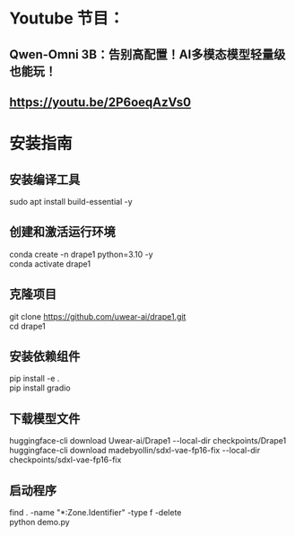 # Youtube 节目：
## Qwen-Omni 3B：告别高配置！AI多模态模型轻量级也能玩！  
## https://youtu.be/2P6oeqAzVs0 

# 安装指南

## 安装编译工具
sudo apt install build-essential -y  

## 创建和激活运行环境
conda create -n drape1 python=3.10 -y    
conda activate drape1  

## 克隆项目
git clone https://github.com/uwear-ai/drape1.git  
cd drape1  

## 安装依赖组件
pip install -e .  
pip install gradio  

## 下载模型文件
huggingface-cli download Uwear-ai/Drape1 --local-dir checkpoints/Drape1  
huggingface-cli download madebyollin/sdxl-vae-fp16-fix --local-dir checkpoints/sdxl-vae-fp16-fix   

## 启动程序
find . -name "*:Zone.Identifier" -type f -delete    
python demo.py  









 

















